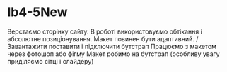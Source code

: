 # lb4-5New
Верстаємо сторінку сайту. В роботі використовуємо обтікання і абсолютне позиціонування. Макет повинен бути адаптивний.  /   Завантажити поставити і підключити бутстрап Працюємо з макетом через фотошоп або фігму Макет робимо на бутстрап (особливу увагу приділяємо сітці і слайдеру)
